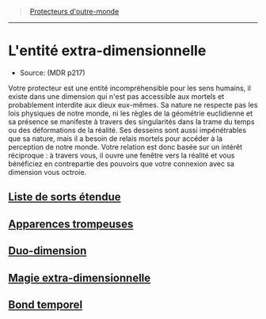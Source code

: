 ﻿---
!SubClassItem
ParentClassId: hd_warlock.md
Id: warlock_extradimensional_hd.md#lentité-extra-dimensionnelle
RootId: warlock_extradimensional_hd.md
ParentLink: warlock_hd.md#protecteurs-doutre-monde
Name: L'entité extra-dimensionnelle
ParentName: Protecteurs d'outre-monde
NameLevel: 1
Source: (MDR p217)
Attributes: {}
---
>  [Protecteurs d'outre-monde](hd_warlock_protecteurs_doutre_monde.md)

---


# L'entité extra-dimensionnelle

- Source: (MDR p217)

Votre protecteur est une entité incompréhensible pour les sens humains, il existe dans une dimension qui n'est pas accessible aux mortels et probablement interdite aux dieux eux-mêmes. Sa nature ne respecte pas les lois physiques de notre monde, ni les règles de la géométrie euclidienne et sa présence se manifeste à travers des singularités dans la trame du temps ou des déformations de la réalité. Ses desseins sont aussi impénétrables que sa nature, mais il a besoin de relais mortels pour accéder à la perception de notre monde. Votre relation est donc basée sur un intérêt réciproque : à travers vous, il ouvre une fenêtre vers la réalité et vous bénéficiez en contrepartie des pouvoirs que votre connexion avec sa dimension vous octroie.



## [Liste de sorts étendue](hd_warlock_extradimensional_liste_de_sorts_etendue.md)



## [Apparences trompeuses](hd_warlock_extradimensional_apparences_trompeuses.md)



## [Duo-dimension](hd_warlock_extradimensional_duo_dimension.md)



## [Magie extra-dimensionnelle](hd_warlock_extradimensional_magie_extra_dimensionnelle.md)



## [Bond temporel](hd_warlock_extradimensional_bond_temporel.md)


